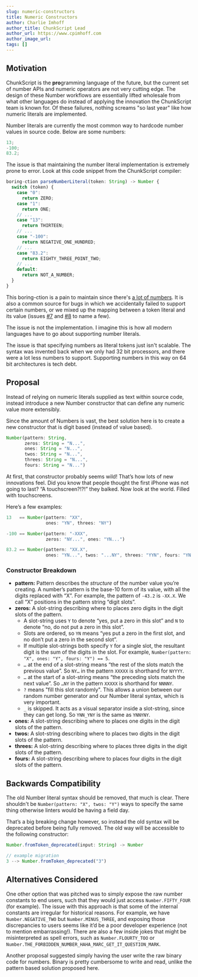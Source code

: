 ```yaml
---
slug: numeric-constructors
title: Numeric Constructors
author: Charlie Imhoff
author_title: ChunkScript Lead
author_url: https://www.cpimhoff.com
author_image_url:
tags: []
---
```


<!--truncate-->

## Motivation

ChunkScript is the **pro**gramming language of the future, but the current set of number APIs and numeric operators are not very cutting edge. The design of these Number workflows are essentially lifted wholesale from what other languages do instead of applying the innovation the ChunkScript team is known for. Of these failures, nothing screams "so last year" like how numeric literals are implemented.

Number literals are currently the most common way to hardcode number values in source code. Below are some numbers:

```typescript
13;
-100;
83.2;
```

The issue is that maintaining the number literal implementation is extremely prone to error. Look at this code snippet from the ChunkScript compiler:

```typescript
boring-ction parseNumberLiteral(token: String) -> Number {
  switch (token) {
    case "0":
      return ZERO;
    case "1":
      return ONE;
    // ...
    case "13":
      return THIRTEEN;
    // ...
    case "-100":
      return NEGATIVE_ONE_HUNDRED;
    // ...
    case "83.2":
      return EIGHTY_THREE_POINT_TWO;
    // ...
    default:
      return NOT_A_NUMBER;
  }
}
```

This boring-ction is a pain to maintain since there's [a lot of numbers](https://www.quora.com/How-many-numbers-are-there). It is also a common source for bugs in which we accidentally failed to support certain numbers, or we mixed up the mapping between a token literal and its value (issues [#7](https://github.com/cpimhoff/ChunkScript/issues/7) and [#8](https://github.com/cpimhoff/ChunkScript/issues/8) to name a few).

The issue is not the implementation. I imagine this is how all modern languages have to go about supporting number literals.

The issue is that specifying numbers as literal tokens just isn't scalable. The syntax was invented back when we only had 32 bit processors, and there were a lot less numbers to support. Supporting numbers in this way on 64 bit architectures is tech debt.

## Proposal

Instead of relying on numeric literals supplied as text within source code, instead introduce a new Number constructor that can define any numeric value more extensibly.

Since the amount of Numbers is vast, the best solution here is to create a new constructor that is digit based (instead of value based).

```typescript
Number(pattern: String,
       zeros: String = "N...",
       ones: String = "N...",
       twos: String = "N...",
       threes: String = "N...",
       fours: String = "N...")
```

At first, that constructor probably seems wild! That’s how lots of new innovations feel. Did you know that people thought the first iPhone was not going to last? “A touchscreen?!?!” they balked. Now look at the world. Filled with touchscreens.

Here’s a few examples:

```typescript
13   == Number(pattern: "XX",
               ones: "YN", threes: "NY")

-100 == Number(pattern: "-XXX",
               zeros: "NY...", ones: "YN...")

83.2 == Number(pattern: "XX.X",
               ones: "YN...", twos: "...NY", threes: "YYN", fours: "YN...")
```

### Constructor Breakdown

- **pattern:** Pattern describes the _structure_ of the number value you’re creating. A number’s pattern is the base-10 form of its value, with all the digits replaced with “X”. For example, the pattern of `-43.2` is `-XX.X`. We call “X” positions in the pattern string “digit slots”.
- **zeros:** A slot-string describing where to places zero digits in the digit slots of the pattern.
  - A slot-string uses `Y` to denote “yes, put a zero in this slot” and `N` to denote “no, do not put a zero in this slot”.
  - Slots are ordered, so `YN` means “yes put a zero in the first slot, and no don’t put a zero in the second slot”.
  - If multiple slot-strings both specify `Y` for a single slot, the resultant digit is the sum of the digits in the slot. For example, `Number(pattern: "X", ones: "Y", fours: "Y") == 5`.
  - `…` at the end of a slot-string means “the rest of the slots match the previous value”. So `NY…` in the pattern `XXXXX` is shorthand for `NYYYY`.
  - `…` at the start of a slot-string means “the preceding slots match the next value”. So `…NY` in the pattern `XXXXX` is shorthand for `NNNNY`.
  - `?` means "fill this slot randomly". This allows a union between our random number generator and our Number literal syntax, which is very important.
  - `_` is skipped. It acts as a visual separator inside a slot-string, since they can get long. So `YNN_YNY` is the same as `YNNYNY`.
- **ones:** A slot-string describing where to places one digits in the digit slots of the pattern.
- **twos:** A slot-string describing where to places two digits in the digit slots of the pattern.
- **threes:** A slot-string describing where to places three digits in the digit slots of the pattern.
- **fours:** A slot-string describing where to places four digits in the digit slots of the pattern.

## Backwards Compatibility

The old Number literal syntax should be removed, that much is clear. There shouldn't be `Number(pattern: "X", twos: "Y")` ways to specify the same thing otherwise linters would be having a field day.

That’s a big breaking change however, so instead the old syntax will be deprecated before being fully removed. The old way will be accessible to the following constructor:

```typescript
Number.fromToken_deprecated(input: String) -> Number

// example migration
3 --> Number.fromToken_deprecated("3")
```

## Alternatives Considered

One other option that was pitched was to simply expose the raw number constants to end users, such that they would just access `Number.FIFTY_FOUR` (for example). The issue with this approach is that some of the internal constants are irregular for historical reasons. For example, we have `Number.NEGATIVE_TWO` but `Number.MINUS_THREE`, and exposing those discrepancies to users seems like it’d be a poor developer experience (not to mention embarrassing!). There are also a few inside jokes that might be misinterpreted as spell errors, such as `Number.FLOURTY_TOO` or `Number.THE_FORBIDDEN_NUMBER_HAHA_MARC_GET_IT_QUESTION_MARK`.

Another proposal suggested simply having the user write the raw binary code for numbers. Binary is pretty cumbersome to write and read, unlike the pattern based solution proposed here.
